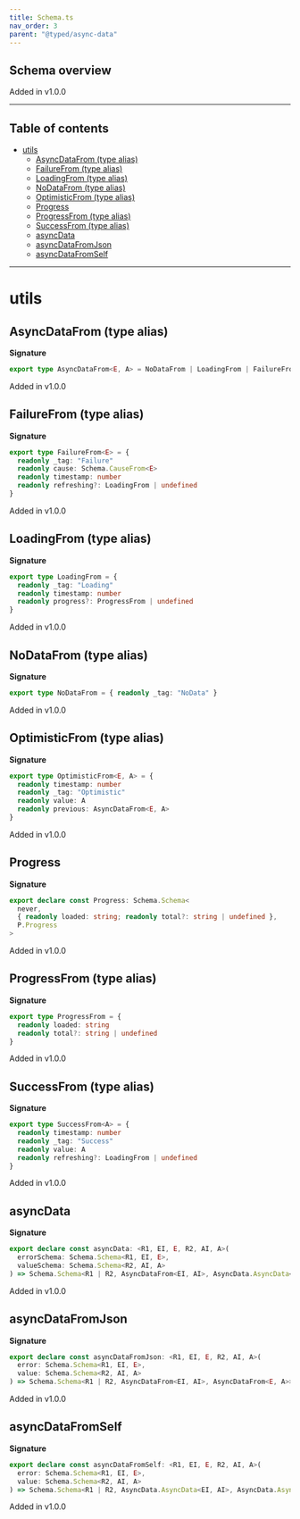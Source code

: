 ```yaml
---
title: Schema.ts
nav_order: 3
parent: "@typed/async-data"
---
```


## Schema overview

Added in v1.0.0

---

<h2 class="text-delta">Table of contents</h2>

- [utils](#utils)
  - [AsyncDataFrom (type alias)](#asyncdatafrom-type-alias)
  - [FailureFrom (type alias)](#failurefrom-type-alias)
  - [LoadingFrom (type alias)](#loadingfrom-type-alias)
  - [NoDataFrom (type alias)](#nodatafrom-type-alias)
  - [OptimisticFrom (type alias)](#optimisticfrom-type-alias)
  - [Progress](#progress)
  - [ProgressFrom (type alias)](#progressfrom-type-alias)
  - [SuccessFrom (type alias)](#successfrom-type-alias)
  - [asyncData](#asyncdata)
  - [asyncDataFromJson](#asyncdatafromjson)
  - [asyncDataFromSelf](#asyncdatafromself)

---

# utils

## AsyncDataFrom (type alias)

**Signature**

```ts
export type AsyncDataFrom<E, A> = NoDataFrom | LoadingFrom | FailureFrom<E> | SuccessFrom<A> | OptimisticFrom<E, A>
```

Added in v1.0.0

## FailureFrom (type alias)

**Signature**

```ts
export type FailureFrom<E> = {
  readonly _tag: "Failure"
  readonly cause: Schema.CauseFrom<E>
  readonly timestamp: number
  readonly refreshing?: LoadingFrom | undefined
}
```

Added in v1.0.0

## LoadingFrom (type alias)

**Signature**

```ts
export type LoadingFrom = {
  readonly _tag: "Loading"
  readonly timestamp: number
  readonly progress?: ProgressFrom | undefined
}
```

Added in v1.0.0

## NoDataFrom (type alias)

**Signature**

```ts
export type NoDataFrom = { readonly _tag: "NoData" }
```

Added in v1.0.0

## OptimisticFrom (type alias)

**Signature**

```ts
export type OptimisticFrom<E, A> = {
  readonly timestamp: number
  readonly _tag: "Optimistic"
  readonly value: A
  readonly previous: AsyncDataFrom<E, A>
}
```

Added in v1.0.0

## Progress

**Signature**

```ts
export declare const Progress: Schema.Schema<
  never,
  { readonly loaded: string; readonly total?: string | undefined },
  P.Progress
>
```

Added in v1.0.0

## ProgressFrom (type alias)

**Signature**

```ts
export type ProgressFrom = {
  readonly loaded: string
  readonly total?: string | undefined
}
```

Added in v1.0.0

## SuccessFrom (type alias)

**Signature**

```ts
export type SuccessFrom<A> = {
  readonly timestamp: number
  readonly _tag: "Success"
  readonly value: A
  readonly refreshing?: LoadingFrom | undefined
}
```

Added in v1.0.0

## asyncData

**Signature**

```ts
export declare const asyncData: <R1, EI, E, R2, AI, A>(
  errorSchema: Schema.Schema<R1, EI, E>,
  valueSchema: Schema.Schema<R2, AI, A>
) => Schema.Schema<R1 | R2, AsyncDataFrom<EI, AI>, AsyncData.AsyncData<E, A>>
```

Added in v1.0.0

## asyncDataFromJson

**Signature**

```ts
export declare const asyncDataFromJson: <R1, EI, E, R2, AI, A>(
  error: Schema.Schema<R1, EI, E>,
  value: Schema.Schema<R2, AI, A>
) => Schema.Schema<R1 | R2, AsyncDataFrom<EI, AI>, AsyncDataFrom<E, A>>
```

Added in v1.0.0

## asyncDataFromSelf

**Signature**

```ts
export declare const asyncDataFromSelf: <R1, EI, E, R2, AI, A>(
  error: Schema.Schema<R1, EI, E>,
  value: Schema.Schema<R2, AI, A>
) => Schema.Schema<R1 | R2, AsyncData.AsyncData<EI, AI>, AsyncData.AsyncData<E, A>>
```

Added in v1.0.0
